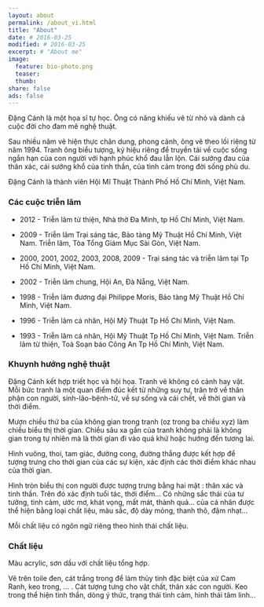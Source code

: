 ```yaml
---
layout: about
permalink: /about_vi.html
title: "About"
date: # 2016-03-25
modified: # 2016-03-25
excerpt: # "About me"
image:
  feature: bio-photo.png
  teaser:
  thumb:
share: false
ads: false
---
```


Đặng Cánh là một họa sĩ tự học. Ông có năng khiếu vẽ từ nhỏ và dành cả cuộc đời cho đam mê nghệ thuật.

Sau nhiều năm vẽ hiện thực chân dung, phong cảnh, ông vẽ theo lối riêng từ năm 1994. Tranh ông biểu tượng, ký hiệu riêng để truyền tải về cuộc sống ngắn hạn của con người với hạnh phúc khổ đau lẫn lộn. Cái sướng đau của thân xác, cái sướng khổ của tinh thần, của tình cảm trong đời sống phù du.

Đặng Cánh là thành viên Hội Mĩ Thuật Thành Phố Hồ Chí Minh, Việt Nam.

### Các cuộc triễn lãm

- 2012 -
Triễn lãm từ thiện, Nhà thờ Đa Minh, tp Hồ Chí Minh, Việt Nam.

- 2009 -
Triễn lãm Trại sáng tác, Bảo tàng Mỹ Thuật Hồ Chí Minh, Việt Nam.
Triễn lãm, Tòa Tổng Giám Mục Sài Gòn, Việt Nam.

- 2000, 2001, 2002,
2003, 2008, 2009 -
Trại sáng tác và triễn lãm tại Tp Hồ Chí Minh, Việt Nam.

- 2002 -
Triễn lãm chung, Hội An, Đà Nẵng, Việt Nam.

- 1998 -
Triễn lãm đương đại Philippe Moris, Bảo tàng Mỹ Thuật Hồ Chí Minh, Việt Nam.

- 1996 -
Triễn lãm cá nhân, Hội Mỹ Thuật Tp Hồ Chí Minh, Việt Nam.

- 1993 -
Triễn lãm cá nhân, Hội Mỹ Thuật Tp Hồ Chí Minh, Việt Nam.
Triễn lãm từ thiện, Toà Soạn báo Công An Tp Hồ Chí Minh, Việt Nam.

### Khuynh hướng nghệ thuật

Đặng Cánh kết hợp triết học và hội họa. Tranh vẽ không có cảnh hay vật. Mỗi bức tranh là một quan điểm đúc kết từ những suy tư, trăn trở về thân phận con người, sinh-lão-bệnh-tử, về sự sống và cái chết, về thời gian và thời điểm.

Mượn chiều thứ ba của không gian trong tranh (oz trong ba chiều xyz) làm chiều biểu thị thời gian. Chiều sâu xa gần của tranh không phải là không gian trong tự nhiên mà là thời gian đi vào quá khứ hoặc hướng đến tương lai.

Hình vuông, thoi, tam giác, đường cong, đường thẳng được kết hợp để tượng trưng cho thời gian của các sự kiện, xác định các thời điểm khác nhau của thời gian.

Hình tròn biểu thị con người được tượng trưng bằng hai mặt : thân xác và tinh thần. Trên đó xác định tuổi tác, thời điểm… Có những sắc thái của tư tưởng, tình cảm, ước mơ, khát vọng, mất mát, thành quả… của cá nhân được thể hiện bằng loại chất liệu, màu sắc, độ dày mỏng, thanh thô, đậm nhạt...

Mỗi chất liệu có ngôn ngữ riêng theo hình thái chất liệu.

### Chất liệu 

Màu acrylic, sơn dầu với chất liệu tổng hợp.

Vẽ trên toile đen, cát trắng trong để làm thủy tinh đặc biệt của xứ Cam Ranh, keo trong, … . Cát tượng tưng cho vật chất, thân xác con người. Keo trong thể hiện tinh thần, dòng ý thức, trạng thái tình cảm, hình thái tâm linh…

